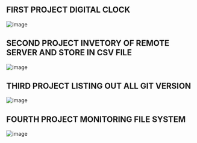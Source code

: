 ## FIRST PROJECT DIGITAL CLOCK

![image](https://user-images.githubusercontent.com/107435692/231806472-d47be032-cdb5-4d10-98b3-9fbaa201d1c8.png)


## SECOND PROJECT INVETORY OF REMOTE SERVER AND STORE IN CSV FILE

![image](https://user-images.githubusercontent.com/107435692/232011832-95209f57-3cec-45a4-b064-cd0333c79927.png)

## THIRD PROJECT LISTING OUT ALL GIT VERSION
![image](https://user-images.githubusercontent.com/107435692/232193387-8b138b52-d488-4676-82d3-90694a9f8a7b.png)

## FOURTH PROJECT MONITORING FILE SYSTEM

![image](https://user-images.githubusercontent.com/107435692/232194882-b5c3ed5c-524f-4c1a-ac14-54f35bfe8610.png)

